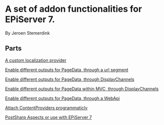 ﻿# A set of addon functionalities for EPiServer 7. 

By Jeroen Stemerdink

## Parts

[A custom localization provider](EPiServer.Libraries.Localization/README.md)

[Enable different outputs for PageData, through a url segment](EPiServer.Libraries.Output/README.md)

[Enable different outputs for PageData, through DisplayChannels](EPiServer.Libraries.Output.Channels/README.md)

[Enable different outputs for PageData within MVC, through DisplayChannels](EPiServer.Libraries.Mvc.Output.Channels/README.md)

[Enable different outputs for PageData, through a WebApi](EPiServer.Libraries.WebApi.Output/README.md)

[Attach ContentProviders programmaticly](EPiServer.Libraries.ContentProviders/README.md)

[PostSharp Aspects or use with EPiServer 7](EPiServer.Libraries.Aspects/README.md)


